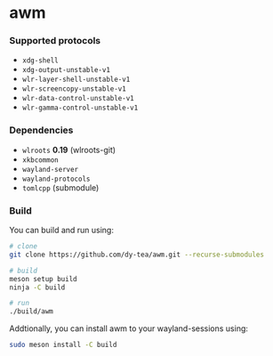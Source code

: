 # awm

### Supported protocols
- `xdg-shell`
- `xdg-output-unstable-v1`
- `wlr-layer-shell-unstable-v1`
- `wlr-screencopy-unstable-v1`
- `wlr-data-control-unstable-v1`
- `wlr-gamma-control-unstable-v1`

### Dependencies
- `wlroots` **0.19** (wlroots-git)
- `xkbcommon`
- `wayland-server`
- `wayland-protocols`
- `tomlcpp` (submodule)

### Build
You can build and run using:
```sh
# clone
git clone https://github.com/dy-tea/awm.git --recurse-submodules

# build
meson setup build
ninja -C build

# run
./build/awm
```
Addtionally, you can install awm to your wayland-sessions using:
```sh
sudo meson install -C build
````
